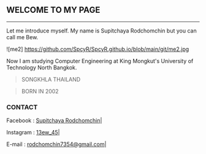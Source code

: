 ## __WELCOME TO MY PAGE__

---

Let me introduce myself. My name is Supitchaya Rodchomchin but you can call me Bew.

![me2] https://github.com/SpcyR/SpcyR.github.io/blob/main/git/me2.jpg

Now I am studying Computer Engineering at King Mongkut's University of Technology North Bangkok.




> SONGKHLA
> THAILAND

> BORN IN 2002





### __CONTACT__

Facebook : [Supitchaya Rodchomchin]|

Instagram : [13ew_45]|
 
E-mail : rodchomchin7354@gmail.com|

[Supitchaya Rodchomchin]: https://www.facebook.com/supitchaya.rodchomchin
[13ew_45]: https://www.instagram.com/13ew_45
